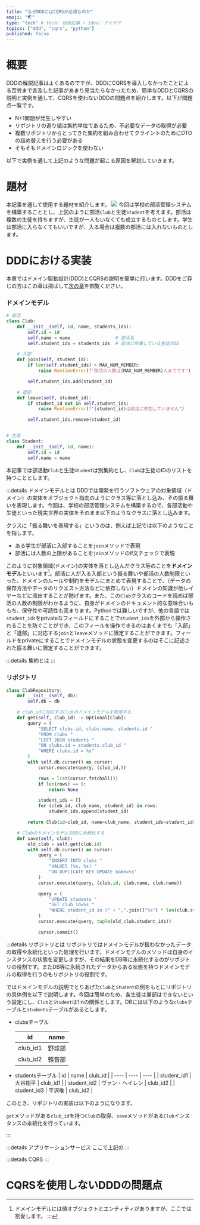 ```yaml
---
title: "なぜDDDにはCQRSが必須なのか"
emoji: "🌏"
type: "tech" # tech: 技術記事 / idea: アイデア
topics: ["ddd", "cqrs", "python"]
published: false
---
```


# 概要
DDDの解説記事はよくあるのですが、DDDにCQRSを導入しなかったことによる苦労まで言及した記事があまり見当たらなかったため、簡単なDDDとCQRSの説明と実例を通して、CQRSを使わないDDDの問題点を紹介します。以下が問題点一覧です。
- N+1問題が発生しやすい
- リポジトリの返り値は集約単位であるため、不必要なデータの取得が必要
- 複数リポジトリからとってきた集約を組み合わせてクライントのためにDTOの詰め替えを行う必要がある
- そもそもドメインロジックを使わない

以下で実例を通して上記のような問題が起こる原因を解説していきます。

# 題材
本記事を通して使用する題材を紹介します。
![](https://storage.googleapis.com/zenn-user-upload/36fc66d6b502-20221122.png)
今回は学校の部活管理システムを構築することとし、上図のように部活`Club`と生徒`Student`を考えます。部活は複数の生徒を持ちますが、生徒が一人もいなくても成立するものとします。学生は部活に入らなくてもいいですが、入る場合は複数の部活には入れないものとします。

# DDDにおける実装
本章ではドメイン駆動設計(DDD)とCQRSの説明を簡単に行います。DDDをご存じの方はこの章は飛ばして[次の章](#CQRSを使用しないDDDの問題点)を御覧ください。

### ドメインモデル
```Python
# 部活
class Club:
    def __init__(self, id, name, students_ids):
        self.id = id
        self.name = name                 # 部活名
        self.student_ids = students_ids  # 部活に所属している生徒のID

    # 入部
    def join(self, student_id):
        if len(self.student_ids) > MAX_NUM_MEMBER:
            raise RuntimeError(f"部活の人数は{MAX_NUM_MEMBER}人までです")

        self.student_ids.add(student_id)

    # 退部
    def leave(self, student_id):
        if student_id not in self.student_ids:
            raise RuntimeError(f"{student_id}は部活に参加していません")

        self.student_ids.remove(student_id)


# 生徒
class Student:
    def __init__(self, id, name):
        self.id = id
        self.name = name
```
本記事では部活動`Club`と生徒`Student`は別集約とし、`Club`は生徒のIDのリストを持つこととします。

:::details ドメインモデルとは
DDDでは開発を行うソフトウェアの対象領域（ドメイン）の実体をオブジェクト指向のようにクラス等に落とし込み、その振る舞いを表現します。今回は、学校の部活管理システムを構築するので、各部活動や生徒といった現実世界の実体をそのまま以下のようなクラスに落とし込みます。

クラスに「振る舞いを表現する」というのは、例えば上記では以下のようなことを指します。
- ある学生が部活に入部することを`join`メソッドで表現
- 部活には人数の上限があることを`join`メソッドのif文チェックで表現

このように対象領域(ドメイン)の実体を落とし込んだクラス等のことを**ドメインモデル**といいます[^1]。部活に人が入る入部という振る舞いや部活の人数制限といった、ドメインのルールや制約をモデルにまとめて表現することで、（データの保存方法やデータのリクエスト方法などに依存しない）ドメインの知識が他レイヤーなどに流出することが防げます。また、この`Club`クラスのコードを読めば部活の人数の制限がわかるように、自身がドメインのドキュメント的な意味合いももち、保守性や可読性も高まります。Pythonでは難しいですが、他の言語では`student_ids`をprivateなフィールドにすることで`student_ids`を外部から操作されることを防ぐことができ、このフィールを操作できるのはあくまでも「入部」と「退部」に対応する`join`と`leave`メソッドに限定することができます。フィールドをprivateにすることでドメインモデルの状態を変更するのはそこに記述された振る舞いに限定することができます。

[^1]: ドメインモデルには値オブジェクトとエンティティがありますが、ここでは割愛します。
:::

:::details 集約とは
:::

### リポジトリ
```Python
class ClubRepository:
    def __init__(self, db):
        self.db = db

    # club_idに対応するClubのドメインモデルを取得する
    def get(self, club_id) -> Optional[Club]:
        query = (
            "SELECT clubs.id, clubs.name, students.id "
            "FROM clubs "
            "LEFT JOIN students "
            "ON clubs.id = students.club_id "
            "WHERE clubs.id = %s"
        )
        with self.db.cursor() as cursor:
            cursor.execute(query, (club_id,))

            rows = list(cursor.fetchall())
            if len(rows) == 0:
                return None

            student_ids = []
            for (club_id, club_name, student_id) in rows:
                student_ids.append(student_id)

        return Club(id=club_id, name=club_name, student_ids=student_ids)

    # ClubのドメインモデルをDBに永続化する
    def save(self, club):
        old_club = self.get(club.id)
        with self.db.cursor() as cursor:
            query = (
                "INSERT INTO clubs "
                "VALUES (%s, %s) "
                "ON DUPLICATE KEY UPDATE name=%s"
            )
            cursor.execute(query, (club.id, club.name, club.name))

            query = (
                "UPDATE students "
                "SET club_id=%s "
                "WHERE student_id in (" + ",".join(["%s"] * len(club.student_ids)) + ")"
            )
            cursor.execute(query, tuple(old_club.student_ids))

            cursor.commit()
```

:::details リポジトリとは
リポジトリではドメインモデルが扱わなかったデータの取得や永続化といった処理を行います。ドメインモデルのメソッドは自身のインスタンスの状態を変更しますが、その結果をDB等に永続化するのがリポジトリの役割です。またDB等に永続されたデータからある状態を持つドメインモデルの取得を行うのもリポジトリの役割です。

ではドメインモデルの説明でとりあげた`Club`と`Student`の例をもとにリポジトリの具体例を以下で説明します。今回は簡単のため、各生徒は兼部はできないという設定にし、`Club`と`Student`は1:nの関係とします。DBには以下のような`clubs`テーブルと`students`テーブルがあるとします。

- clubsテーブル

	| id | name |
	| ---- | ---- |
	| club_id1 | 野球部 |
	| club_id2 | 軽音部 |

- studentsテーブル
	| id | name | club_id |
	| ---- | ---- | ---- |
	| student_id1 | 大谷翔平  | club_id1 |
	| student_id2 | ヴァン・ヘイレン | club_id2 |
	| student_id3 | 平沢唯 | club_id2 |

このとき、リポジトリの実装は以下のようになります。

`get`メソッドがある`club_id`を持つ`Club`の取得、`save`メソッドがある`Club`インスタンスの永続化を行っています。

:::


:::details アプリケーションサービス
ここで上記の
:::



:::details CQRS
:::

# CQRSを使用しないDDDの問題点

